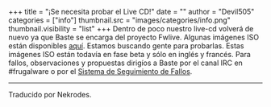 +++
title = "¡Se necesita probar el Live CD!"
date = ""
author = "Devil505"
categories = ["info"]
thumbnail.src = "images/categories/info.png"
thumbnail.visibility = "list"
+++
Dentro de poco nuestro live-cd volverá de nuevo ya que Baste se encarga del proyecto Fwlive. Algunas imágenes ISO están disponibles [aquí](http://ftp.frugalware.org/pub/other/people/baste/livecd/).
 Estamos buscando gente para probarlas. Estas imágenes ISO están todavía en fase beta y sólo en inglés y francés. Para fallos, observaciones y propuestas dirigíos a Baste por el canal IRC en #frugalware o por el [Sistema de Seguimiento de Fallos](http://bugs.frugalware.org).  

  



---


 Traducido por Nekrodes.